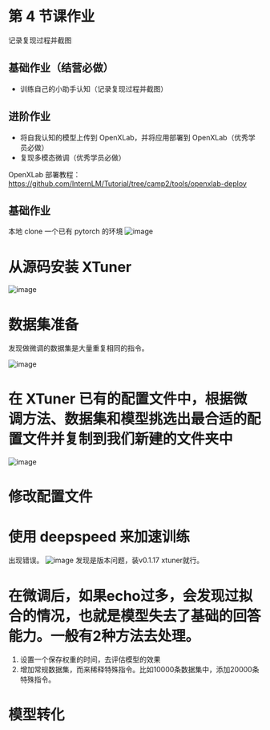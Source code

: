 # 第 4 节课作业

记录复现过程并截图

## 基础作业（结营必做）

- 训练自己的小助手认知（记录复现过程并截图）

## 进阶作业

- 将自我认知的模型上传到 OpenXLab，并将应用部署到 OpenXLab（优秀学员必做）
- 复现多模态微调（优秀学员必做）


OpenXLab 部署教程：https://github.com/InternLM/Tutorial/tree/camp2/tools/openxlab-deploy

## 基础作业
本地 clone 一个已有 pytorch 的环境
![image](https://github.com/970602/InternLM2-Course/assets/144504645/00145a81-6b2c-41bc-aecf-41dc71ed493d)
# 从源码安装 XTuner
![image](https://github.com/970602/InternLM2-Course/assets/144504645/3c8e0368-5af6-44cc-bc0d-47a8575f0561)
# 数据集准备

发现做微调的数据集是大量重复相同的指令。

![image](https://github.com/970602/InternLM2-Course/assets/144504645/a5a422dd-8992-4796-b80e-0f5a759271b8)
# 在 XTuner 已有的配置文件中，根据微调方法、数据集和模型挑选出最合适的配置文件并复制到我们新建的文件夹中
![image](https://github.com/970602/InternLM2-Course/assets/144504645/38c47590-d2d7-4f0d-aea4-0d2f805cd980)
# 修改配置文件
# 使用 deepspeed 来加速训练

出现错误。
![image](https://github.com/970602/InternLM2-Course/assets/144504645/ab9906f9-92ee-4ca3-a4e8-f3f6e7a8194b)
发现是版本问题，装v0.1.17  xtuner就行。

# 在微调后，如果echo过多，会发现过拟合的情况，也就是模型失去了基础的回答能力。一般有2种方法去处理。
  1. 设置一个保存权重的时间，去评估模型的效果
  2. 增加常规数据集，而来稀释特殊指令。比如10000条数据集中，添加20000条特殊指令。

# 模型转化
